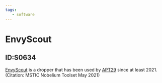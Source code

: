 ```yaml
---
tags:
   - software
---
```

# EnvyScout
## ID:S0634
[EnvyScout](/mitre/software/S0634) is a dropper that has been used by [APT29](/mitre/groups/G0016) since at least 2021.(Citation: MSTIC Nobelium Toolset May 2021)
